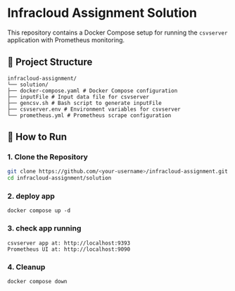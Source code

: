 # Infracloud Assignment Solution

This repository contains a Docker Compose setup for running the `csvserver` application with Prometheus monitoring.

## 📁 Project Structure

```
infracloud-assignment/
└── solution/
├── docker-compose.yaml # Docker Compose configuration
├── inputFile # Input data file for csvserver
├── gencsv.sh # Bash script to generate inputFile
├── csvserver.env # Environment variables for csvserver
└── prometheus.yml # Prometheus scrape configuration
```

## 🚀 How to Run

### 1. Clone the Repository

```bash
git clone https://github.com/<your-username>/infracloud-assignment.git
cd infracloud-assignment/solution
```

### 2. deploy app

```
docker compose up -d
```

### 3. check app running
```
csvserver app at: http://localhost:9393
Prometheus UI at: http://localhost:9090
```

### 4. Cleanup

```
docker compose down
```

